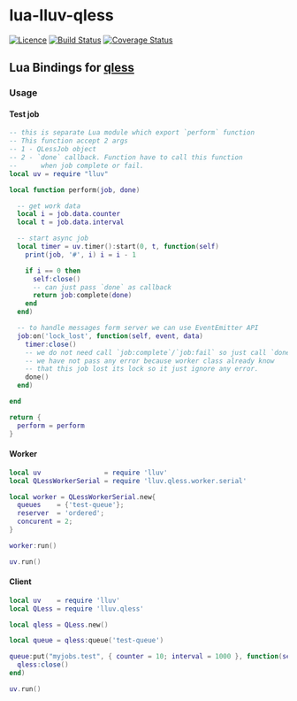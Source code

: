 # lua-lluv-qless
[![Licence](http://img.shields.io/badge/Licence-MIT-brightgreen.svg)](LICENSE)
[![Build Status](https://travis-ci.org/moteus/lua-lluv-qless.svg?branch=master)](https://travis-ci.org/moteus/lua-lluv-qless)
[![Coverage Status](https://coveralls.io/repos/github/moteus/lua-lluv-qless/badge.svg?branch=master)](https://coveralls.io/github/moteus/lua-lluv-qless?branch=master)

## Lua Bindings for [qless](https://github.com/seomoz/qless-core)

### Usage

#### Test job
```Lua
-- this is separate Lua module which export `perform` function
-- This function accept 2 args
-- 1 - QLessJob object
-- 2 - `done` callback. Function have to call this function 
--      when job complete or fail.
local uv = require "lluv"

local function perform(job, done)

  -- get work data
  local i = job.data.counter
  local t = job.data.interval

  -- start async job
  local timer = uv.timer():start(0, t, function(self)
    print(job, '#', i) i = i - 1

    if i == 0 then
      self:close()
      -- can just pass `done` as callback
      return job:complete(done)
    end
  end)

  -- to handle messages form server we can use EventEmitter API
  job:on('lock_lost', function(self, event, data)
    timer:close()
    -- we do not need call `job:complete`/`job:fail` so just call `done`
    -- we have not pass any error because worker class already know
    -- that this job lost its lock so it just ignore any error.
    done()
  end)

end

return {
  perform = perform
}
```

#### Worker
```Lua
local uv                = require 'lluv'
local QLessWorkerSerial = require 'lluv.qless.worker.serial'

local worker = QLessWorkerSerial.new{
  queues    = {'test-queue'};
  reserver  = 'ordered';
  concurent = 2;
}

worker:run()

uv.run()
```

#### Client
```Lua
local uv    = require 'lluv'
local QLess = require 'lluv.qless'

local qless = QLess.new()

local queue = qless:queue('test-queue')

queue:put("myjobs.test", { counter = 10; interval = 1000 }, function(self, err, jid)
  qless:close()
end)

uv.run()
```
